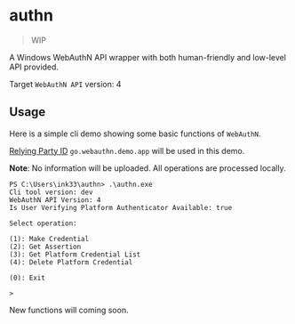 # authn 

> WIP

A Windows WebAuthN API wrapper with both human-friendly and low-level API provided. 

Target `WebAuthN API` version: 4 

## Usage

Here is a simple cli demo showing some basic functions of `WebAuthN`.
 
[Relying Party ID](https://w3c.github.io/webauthn/#rp-id) `go.webauthn.demo.app` will be used in this demo.

**Note**: No information will be uploaded. All operations are processed locally.

``` 
PS C:\Users\ink33\authn> .\authn.exe
Cli tool version: dev
WebAuthN API Version: 4
Is User Verifying Platform Authenticator Available: true

Select operation:

(1): Make Credential
(2): Get Assertion
(3): Get Platform Credential List
(4): Delete Platform Credential

(0): Exit

>
```

New functions will coming soon.
